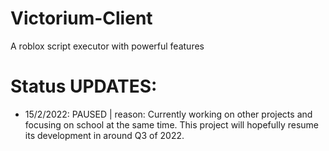 # Victorium-Client
A roblox script executor with powerful features 

# Status UPDATES:
- 15/2/2022: PAUSED | reason: Currently working on other projects and focusing on school at the same time. This project will hopefully resume its development in around Q3 of 2022.

